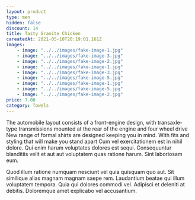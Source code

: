 ```yaml
---
layout: product
type: men
hidden: false
discount: 14
title: Tasty Granite Chicken
careatedAt: 2021-05-10T20:19:01.161Z
images:
    - image: "../../images/fake-image-1.jpg"
    - image: "../../images/fake-image-3.jpg"
    - image: "../../images/fake-image-2.jpg"
    - image: "../../images/fake-image-1.jpg"
    - image: "../../images/fake-image-3.jpg"
    - image: "../../images/fake-image-5.jpg"
    - image: "../../images/fake-image-1.jpg"
    - image: "../../images/fake-image-5.jpg"
    - image: "../../images/fake-image-2.jpg"
price: 7.00
category: Towels
---
```

The automobile layout consists of a front-engine design, with transaxle-type transmissions mounted at the rear of the engine and four wheel drive
New range of formal shirts are designed keeping you in mind. With fits and styling that will make you stand apart
Cum vel exercitationem est in nihil dolore. Qui enim harum voluptates dolores est sequi. Consequuntur blanditiis velit et aut aut voluptatem quas ratione harum. Sint laboriosam eum.
 Quod illum ratione numquam nesciunt vel quia quisquam quo aut. Sit similique alias magnam magnam saepe rem. Laudantium beatae qui illum voluptatem tempora. Quia qui dolores commodi vel. Adipisci et deleniti at debitis. Doloremque amet explicabo vel accusantium.
